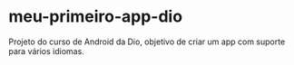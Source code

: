 # meu-primeiro-app-dio
Projeto do curso de Android da Dio, objetivo de criar um app com suporte para vários idiomas.

